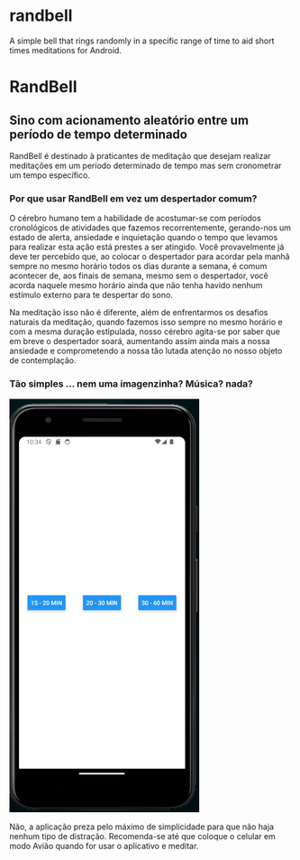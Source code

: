 # randbell
A simple bell that rings randomly in a specific range of time to aid short times meditations for Android.

# RandBell
## Sino com acionamento aleatório entre um período de tempo determinado

RandBell é destinado à praticantes de meditação que desejam realizar meditações em um período determinado de tempo mas sem cronometrar um tempo específico.

### Por que usar  RandBell em vez um despertador comum?
O cérebro humano tem a habilidade de acostumar-se com períodos cronológicos de atividades que fazemos recorrentemente, gerando-nos um estado de alerta, ansiedade e inquietação quando o tempo que levamos para realizar esta ação está prestes a ser atingido. Você provavelmente já deve ter percebido que, ao colocar o despertador para acordar pela manhã sempre no mesmo horário todos os dias durante a semana, é comum acontecer de, aos finais de semana, mesmo sem o despertador, você acorda naquele mesmo horário ainda que não tenha havido nenhum estímulo externo para te despertar do sono.

Na meditação isso não é diferente, além de enfrentarmos os desafios naturais da meditação, quando fazemos isso sempre no mesmo horário e com a mesma duração estipulada, nosso cérebro agita-se por saber que em breve o despertador soará, aumentando assim ainda mais a nossa ansiedade e comprometendo a nossa tão lutada atenção no nosso objeto de contemplação. 

### Tão simples ... nem uma imagenzinha? Música? nada?
![](./src/media/img/app.png)


Não, a aplicação preza pelo máximo de simplicidade para que não haja nenhum tipo de distração. Recomenda-se até que coloque o celular em modo Avião quando for usar o aplicativo e meditar.


